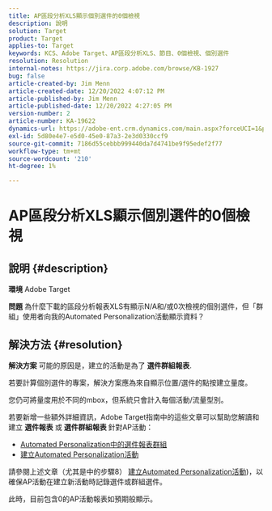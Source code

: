 ```yaml
---
title: AP區段分析XLS顯示個別選件的0個檢視
description: 說明
solution: Target
product: Target
applies-to: Target
keywords: KCS、Adobe Target、AP區段分析XLS、節目、0個檢視、個別選件
resolution: Resolution
internal-notes: https://jira.corp.adobe.com/browse/KB-1927
bug: false
article-created-by: Jim Menn
article-created-date: 12/20/2022 4:07:12 PM
article-published-by: Jim Menn
article-published-date: 12/20/2022 4:27:05 PM
version-number: 2
article-number: KA-19622
dynamics-url: https://adobe-ent.crm.dynamics.com/main.aspx?forceUCI=1&pagetype=entityrecord&etn=knowledgearticle&id=424d2d5c-8080-ed11-81ac-6045bd006704
exl-id: 5d80e4e7-e5d0-45e0-87a3-2e3d0330ccf9
source-git-commit: 7186d55cebbb999440da7d4741be9f95edef2f77
workflow-type: tm+mt
source-wordcount: '210'
ht-degree: 1%

---
```


# AP區段分析XLS顯示個別選件的0個檢視

## 說明 {#description}


<b>環境</b>
Adobe Target

<b>問題</b>
為什麼下載的區段分析報表XLS有顯示N/A和/或0次檢視的個別選件，但「群組」使用者向我的Automated Personalization活動顯示資料？


## 解決方法 {#resolution}


<b>解決方案</b>
可能的原因是，建立的活動是為了 <b>選件群組報表</b>.

若要計算個別選件的專案，解決方案應為來自顯示位置/選件的點按建立量度。

您仍可將量度用於不同的mbox，但系統只會計入每個活動/流量型別。

若要新增一些額外詳細資訊，Adobe Target指南中的這些文章可以幫助您解讀和建立 <b>選件報表</b> 或 <b>選件群組報表 </b>針對AP活動：

- [Automated Personalization中的選件報表群組](https://experienceleague.adobe.com/docs/target/using/reports/offer-reporting-groups-in-automated-personalization.html)
- [建立Automated Personalization活動](https://experienceleague.adobe.com/docs/target/using/activities/automated-personalization/create-ap-activity.html)




請參閱上述文章（尤其是中的步驟8） [建立Automated Personalization活動](https://experienceleague.adobe.com/docs/target/using/activities/automated-personalization/create-ap-activity.html))，以確保AP活動在建立新活動時記錄選件或群組選件。

此時，目前包含0的AP活動報表如預期般顯示。

